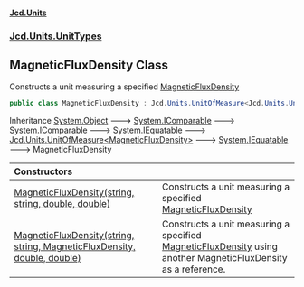 #### [Jcd.Units](index.md 'index')
### [Jcd.Units.UnitTypes](Jcd.Units.UnitTypes.md 'Jcd.Units.UnitTypes')

## MagneticFluxDensity Class

Constructs a unit measuring a specified [MagneticFluxDensity](Jcd.Units.UnitTypes.MagneticFluxDensity.md 'Jcd.Units.UnitTypes.MagneticFluxDensity')

```csharp
public class MagneticFluxDensity : Jcd.Units.UnitOfMeasure<Jcd.Units.UnitTypes.MagneticFluxDensity>
```

Inheritance [System.Object](https://docs.microsoft.com/en-us/dotnet/api/System.Object 'System.Object') &#129106; [System.IComparable](https://docs.microsoft.com/en-us/dotnet/api/System.IComparable 'System.IComparable') &#129106; [System.IComparable](https://docs.microsoft.com/en-us/dotnet/api/System.IComparable 'System.IComparable') &#129106; [System.IEquatable](https://docs.microsoft.com/en-us/dotnet/api/System.IEquatable 'System.IEquatable') &#129106; [Jcd.Units.UnitOfMeasure&lt;](Jcd.Units.UnitOfMeasure_TUnits_.md 'Jcd.Units.UnitOfMeasure<TUnits>')[MagneticFluxDensity](Jcd.Units.UnitTypes.MagneticFluxDensity.md 'Jcd.Units.UnitTypes.MagneticFluxDensity')[&gt;](Jcd.Units.UnitOfMeasure_TUnits_.md 'Jcd.Units.UnitOfMeasure<TUnits>') &#129106; [System.IEquatable](https://docs.microsoft.com/en-us/dotnet/api/System.IEquatable 'System.IEquatable') &#129106; MagneticFluxDensity

| Constructors | |
| :--- | :--- |
| [MagneticFluxDensity(string, string, double, double)](Jcd.Units.UnitTypes.MagneticFluxDensity.MagneticFluxDensity(string,string,double,double).md 'Jcd.Units.UnitTypes.MagneticFluxDensity.MagneticFluxDensity(string, string, double, double)') | Constructs a unit measuring a specified [MagneticFluxDensity](Jcd.Units.UnitTypes.MagneticFluxDensity.md 'Jcd.Units.UnitTypes.MagneticFluxDensity') |
| [MagneticFluxDensity(string, string, MagneticFluxDensity, double, double)](Jcd.Units.UnitTypes.MagneticFluxDensity.MagneticFluxDensity(string,string,Jcd.Units.UnitTypes.MagneticFluxDensity,double,double).md 'Jcd.Units.UnitTypes.MagneticFluxDensity.MagneticFluxDensity(string, string, Jcd.Units.UnitTypes.MagneticFluxDensity, double, double)') | Constructs a unit measuring a specified [MagneticFluxDensity](Jcd.Units.UnitTypes.MagneticFluxDensity.md 'Jcd.Units.UnitTypes.MagneticFluxDensity') using another MagneticFluxDensity as a reference. |
